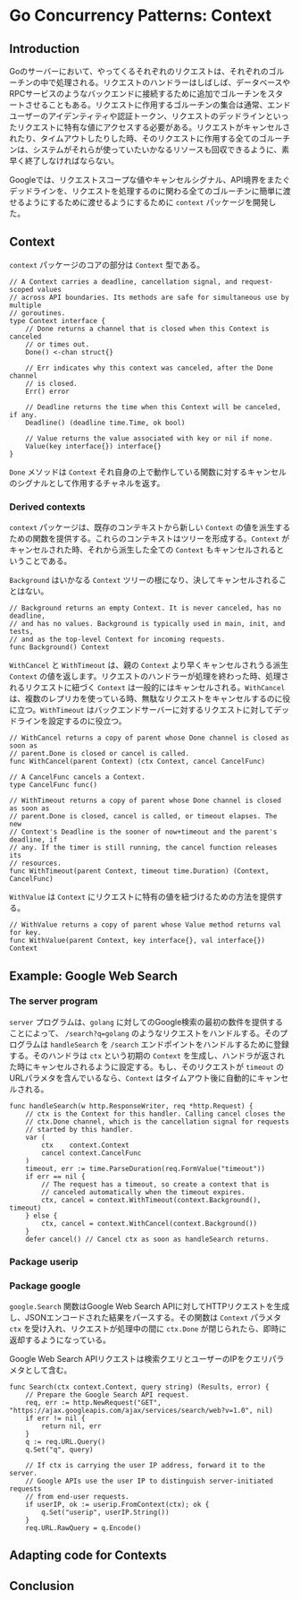 # Go Concurrency Patterns: Context

## Introduction

Goのサーバーにおいて、やってくるそれぞれのリクエストは、それぞれのゴルーチンの中で処理される。リクエストのハンドラーはしばしば、データベースやRPCサービスのようなバックエンドに接続するために追加でゴルーチンをスタートさせることもある。リクエストに作用するゴルーチンの集合は通常、エンドユーザーのアイデンティティや認証トークン、リクエストのデッドラインといったリクエストに特有な値にアクセスする必要がある。リクエストがキャンセルされたり、タイムアウトしたりした時、そのリクエストに作用する全てのゴルーチンは、システムがそれらが使っていたいかなるリソースも回収できるように、素早く終了しなければならない。

Googleでは、リクエストスコープな値やキャンセルシグナル、API境界をまたぐデッドラインを、リクエストを処理するのに関わる全てのゴルーチンに簡単に渡せるようにするために渡せるようにするために `context` パッケージを開発した。

## Context

`context` パッケージのコアの部分は `Context` 型である。

```golang
// A Context carries a deadline, cancellation signal, and request-scoped values
// across API boundaries. Its methods are safe for simultaneous use by multiple
// goroutines.
type Context interface {
    // Done returns a channel that is closed when this Context is canceled
    // or times out.
    Done() <-chan struct{}

    // Err indicates why this context was canceled, after the Done channel
    // is closed.
    Err() error

    // Deadline returns the time when this Context will be canceled, if any.
    Deadline() (deadline time.Time, ok bool)

    // Value returns the value associated with key or nil if none.
    Value(key interface{}) interface{}
}
```

`Done` メソッドは `Context` それ自身の上で動作している関数に対するキャンセルのシグナルとして作用するチャネルを返す。

### Derived contexts

`context` パッケージは、既存のコンテキストから新しい `Context` の値を派生するための関数を提供する。これらのコンテキストはツリーを形成する。`Context` がキャンセルされた時、それから派生した全ての `Context` もキャンセルされるということである。

`Background` はいかなる `Context` ツリーの根になり、決してキャンセルされることはない。

```golang
// Background returns an empty Context. It is never canceled, has no deadline,
// and has no values. Background is typically used in main, init, and tests,
// and as the top-level Context for incoming requests.
func Background() Context
```

`WithCancel` と `WithTimeout` は、親の `Context` より早くキャンセルされうる派生 `Context` の値を返します。リクエストのハンドラーが処理を終わった時、処理されるリクエストに紐づく `Context` は一般的にはキャンセルされる。`WithCancel` は、複数のレプリカを使っている時、無駄なリクエストをキャンセルするのに役に立つ。`WithTimeout` はバックエンドサーバーに対するリクエストに対してデッドラインを設定するのに役立つ。

```golang
// WithCancel returns a copy of parent whose Done channel is closed as soon as
// parent.Done is closed or cancel is called.
func WithCancel(parent Context) (ctx Context, cancel CancelFunc)

// A CancelFunc cancels a Context.
type CancelFunc func()

// WithTimeout returns a copy of parent whose Done channel is closed as soon as
// parent.Done is closed, cancel is called, or timeout elapses. The new
// Context's Deadline is the sooner of now+timeout and the parent's deadline, if
// any. If the timer is still running, the cancel function releases its
// resources.
func WithTimeout(parent Context, timeout time.Duration) (Context, CancelFunc)
```

`WithValue` は `Context` にリクエストに特有の値を紐づけるための方法を提供する。

```golang
// WithValue returns a copy of parent whose Value method returns val for key.
func WithValue(parent Context, key interface{}, val interface{}) Context
```

## Example: Google Web Search

### The server program

`server` プログラムは、`golang` に対してのGoogle検索の最初の数件を提供することによって、 `/search?q=golang` のようなリクエストをハンドルする。そのプログラムは `handleSearch` を `/search` エンドポイントをハンドルするために登録する。そのハンドラは `ctx` という初期の `Context` を生成し、ハンドラが返された時にキャンセルされるように設定する。もし、そのリクエストが `timeout` のURLパラメタを含んでいるなら、`Context` はタイムアウト後に自動的にキャンセルされる。

```golang
func handleSearch(w http.ResponseWriter, req *http.Request) {
    // ctx is the Context for this handler. Calling cancel closes the
    // ctx.Done channel, which is the cancellation signal for requests
    // started by this handler.
    var (
        ctx    context.Context
        cancel context.CancelFunc
    )
    timeout, err := time.ParseDuration(req.FormValue("timeout"))
    if err == nil {
        // The request has a timeout, so create a context that is
        // canceled automatically when the timeout expires.
        ctx, cancel = context.WithTimeout(context.Background(), timeout)
    } else {
        ctx, cancel = context.WithCancel(context.Background())
    }
    defer cancel() // Cancel ctx as soon as handleSearch returns.
```

### Package userip

### Package google

`google.Search` 関数はGoogle Web Search APIに対してHTTPリクエストを生成し、JSONエンコードされた結果をパースする。その関数は `Context` パラメタ `ctx` を受け入れ、リクエストが処理中の間に `ctx.Done` が閉じられたら、即時に返却するようになっている。

Google Web Search APIリクエストは検索クエリとユーザーのIPをクエリパラメタとして含む。

```golang
func Search(ctx context.Context, query string) (Results, error) {
    // Prepare the Google Search API request.
    req, err := http.NewRequest("GET", "https://ajax.googleapis.com/ajax/services/search/web?v=1.0", nil)
    if err != nil {
        return nil, err
    }
    q := req.URL.Query()
    q.Set("q", query)

    // If ctx is carrying the user IP address, forward it to the server.
    // Google APIs use the user IP to distinguish server-initiated requests
    // from end-user requests.
    if userIP, ok := userip.FromContext(ctx); ok {
        q.Set("userip", userIP.String())
    }
    req.URL.RawQuery = q.Encode()
```

## Adapting code for Contexts

## Conclusion